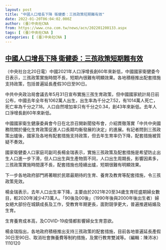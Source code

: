 ```yaml
---
layout: post
title: "中國人口增長下降 衛健委：三孩政策短期難有效"
date: 2022-01-20T06:04:02.000Z
author: (臺)中央社CNA
from: https://www.cna.com.tw/news/acn/202201200133.aspx
tags: [ (臺)中央社CNA ]
categories: [ (臺)中央社CNA ]
---
```

<!--1642658642000-->
[中國人口增長下降 衛健委：三孩政策短期難有效](https://www.cna.com.tw/news/acn/202201200133.aspx)
------

<div>
<div></div><div><p>（中央社台北20日電）中國2021年人口淨增長創60年來新低，中國國家衛健委今日表示，三孩政策實施時間不長，短期內很難有明顯效果。各地積極推出配套措施支持政策，包括普遍延長產假30日至90日。</p><p>中共中央政治局會議去年5月31日宣布實施三孩生育政策，但中國國家統計局日前公布，中國去年全年有1062萬人出生，出生率為千分之7.52，有1014萬人死亡，死亡率為千分之7.18。人口自然增加率只有千分之0.34，創43年來新低。去年人口淨增長創60年來新低。</p><p>中國國家衛生健康委員會今日在北京召開新聞發布會，介紹貫徹落實「中共中央國務院關於優化生育政策促進人口長期均衡發展的決定」的進展。有記者問到三孩政策出爐後，國家及各地有配套措施支持政策，但去年生育率仍下降，配套措施被質疑不奏效。</p><p>國家衛健委人口家庭司副司長楊金瑞表示，實施三孩政策及配套措施是希望防止出生人口進一步下滑，但人口出生與生產物質不同，人口出生周期長，影響因素多，三孩政策實施時間還不長，配套措施也陸續出爐，短期很難有明顯效果。</p><p>下一步各地政府部門將著眼於民眾最期待的生育、養育及教育等配套措施，令三孩政策見效。</p><p>楊金瑞表示，去年人口出生率下降，主要由於2021年20至34歲生育旺盛期婦女數目，較2020年減少473萬人。「90後及00後」（1990年後與2000年後出生者）婦女絕大部份在城鎮成長及工作，受教育年期更長，面對競爭更大，普遍推遲結婚及生育。</p><p>生育養育成本高，及COVID-19疫情都影響婦女生育意欲。</p><p>楊金瑞指出，各地政府積極推出支持三孩政策的配套措施，目前各地普遍延長產假30日至90日、取消社會撫養費等制約措施，及實行教育雙減等。（編輯：陳沛冰）1110120</p></div>
</div>
